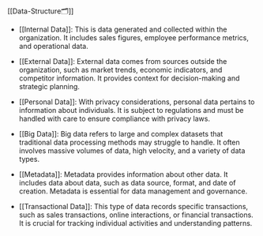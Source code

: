 [[Data-Structure🗂]]

- [[Internal Data]]: This is data generated and collected within the organization. It includes sales figures, employee performance metrics, and operational data.
- [[External Data]]: External data comes from sources outside the organization, such as market trends, economic indicators, and competitor information. It provides context for decision-making and strategic planning.
- [[Personal Data]]: With privacy considerations, personal data pertains to information about individuals. It is subject to regulations and must be handled with care to ensure compliance with privacy laws.

- [[Big Data]]: Big data refers to large and complex datasets that traditional data processing methods may struggle to handle. It often involves massive volumes of data, high velocity, and a variety of data types.
- [[Metadata]]: Metadata provides information about other data. It includes data about data, such as data source, format, and date of creation. Metadata is essential for data management and governance.
- [[Transactional Data]]: This type of data records specific transactions, such as sales transactions, online interactions, or financial transactions. It is crucial for tracking individual activities and understanding patterns.
